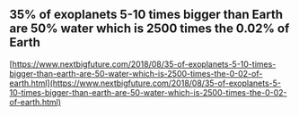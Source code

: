 ## 35% of exoplanets 5-10 times bigger than Earth are 50% water which is 2500 times the 0.02% of Earth
  
  [https://www.nextbigfuture.com/2018/08/35-of-exoplanets-5-10-times-bigger-than-earth-are-50-water-which-is-2500-times-the-0-02-of-earth.html](https://www.nextbigfuture.com/2018/08/35-of-exoplanets-5-10-times-bigger-than-earth-are-50-water-which-is-2500-times-the-0-02-of-earth.html)